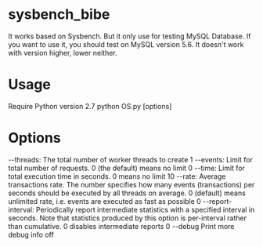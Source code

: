 # sysbench_bibe
It works based on Sysbench. But it only use for testing MySQL Database. If you want to use it, you should test on MySQL version 5.6. It doesn't work with version higher, lower neither.
# Usage
Require Python version 2.7
python OS.py [options]
# Options
--threads:	The total number of worker threads to create	1
--events:	Limit for total number of requests. 0 (the default) means no limit	0
--time:	Limit for total execution time in seconds. 0 means no limit	10
--rate:	Average transactions rate. The number specifies how many events (transactions) per seconds should be executed by all threads on average. 0 (default) means unlimited rate, i.e. events are executed as fast as possible	0
--report-interval:	Periodically report intermediate statistics with a specified interval in seconds. Note that statistics produced by this option is per-interval rather than cumulative. 0 disables intermediate reports	0
--debug	Print more debug info	off 
